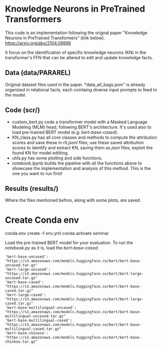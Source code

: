 # Knowledge Neurons in PreTrained Transformers

This code is an implementation following the orignal paper "Knowledge Neurons in PreTrained Transformers" (link below). 
https://arxiv.org/abs/2104.08696

It focus on the identification of specific knowledge neurons (KN) in the transformer's FFN that can be altered to edit and update knowledge facts.

## Data (data/PARAREL)
Original dataset files used in the paper. *data_all_bags.json" is already organized in relational facts, each cointaing diverse input prompts to feed to the model.

## Code (scr/)

*   custom_bert.py code a transformer model with a Masked Language Modeling (MLM) head, following BERT's architecture. It's used also to load pre-trained BERT model (e.g: *bert-base-cased*).
*   KN_class.py has all core classes and methods to compute the attribution scores and save these in *rlt.jsonl* files; use these saved attribution scores to identify and extract KN, saving them as *json* files; exploit the found KN for model editting.
*   utils.py has some plotting and side functions.
*   notebook.ipynb builds the pipeline with all the functions above to showcase the implementation and analysis of this method. This is the one you want to run first!

## Results (results/)
Where the files mentioned before, along with some plots, are saved.

# Create Conda env
conda env create -f env.yml
conda activate seminar

Load the pre-trained BERT model for your evaluation. To run the *notebook.py* as it is, load the *bert-base-cased*.

    'bert-base-uncased': "https://s3.amazonaws.com/models.huggingface.co/bert/bert-base-uncased.tar.gz"
    'bert-large-uncased': "https://s3.amazonaws.com/models.huggingface.co/bert/bert-large-uncased.tar.gz"
    'bert-base-cased': "https://s3.amazonaws.com/models.huggingface.co/bert/bert-base-cased.tar.gz"
    'bert-large-cased': "https://s3.amazonaws.com/models.huggingface.co/bert/bert-large-cased.tar.gz"
    'bert-base-multilingual-uncased': "https://s3.amazonaws.com/models.huggingface.co/bert/bert-base-multilingual-uncased.tar.gz"
    'bert-base-multilingual-cased': "https://s3.amazonaws.com/models.huggingface.co/bert/bert-base-multilingual-cased.tar.gz"
    'bert-base-chinese': "https://s3.amazonaws.com/models.huggingface.co/bert/bert-base-chinese.tar.gz"
